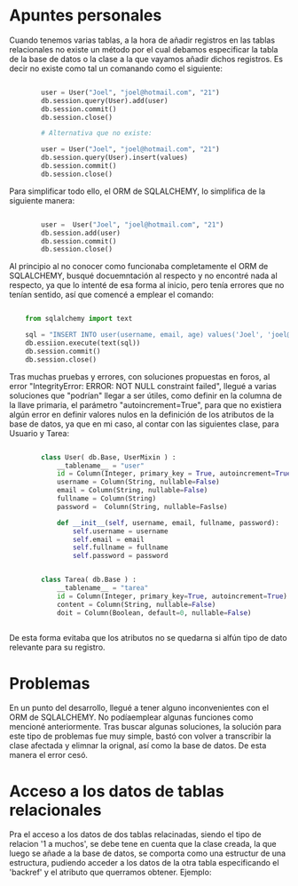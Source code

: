 # Apuntes personales

Cuando tenemos varias tablas, a la hora de añadir registros en las tablas relacionales no existe un método por el cual debamos especificar la tabla de la base de datos o la clase a la que vayamos añadir dichos registros. Es decir no existe como tal un comanando como el siguiente:

```python

		user = User("Joel", "joel@hotmail.com", "21")
		db.session.query(User).add(user)
		db.session.commit()
		db.session.close()

		# Alternativa que no existe:

		user = User("Joel", "joel@hotmail.com", "21")
		db.session.query(User).insert(values)
		db.session.commit()
		db.session.close()


```

Para simplificar todo ello, el ORM de SQLALCHEMY, lo simplifica de la siguiente manera:

```python

		user =  User("Joel", "joel@hotmail.com", "21")
		db.session.add(user)
		db.session.commit()
		db.session.close()

```

Al principio al no conocer como funcionaba completamente el ORM de SQLALCHEMY, busqué docuemntación al respecto y no encontré nada al respecto, ya que lo intenté de esa forma al inicio, pero tenía errores que no tenían sentido, así que comencé a emplear el comando:

```python

	from sqlalchemy import text

	sql = "INSERT INTO user(username, email, age) values('Joel', 'joel@hotmail.com', '21')"
	db.essiion.execute(text(sql))
	db.session.commit()
	db.session.close()


```

Tras muchas pruebas y errores, con soluciones propuestas en foros, al error "IntegrityError: ERROR: NOT NULL constraint failed", llegué a varias soluciones que "podrían" llegar a ser útiles, como definir en la columna de la llave primaria, el parámetro "autoincrement=True", para que no existiera algún error en definir valores nulos en la definición de los atributos de la base de datos, ya que en mi caso, al contar con las siguientes clase, para Usuario y Tarea:

```python

		class User( db.Base, UserMixin ) :
			__tablename__ = "user"
			id = Column(Integer, primary_key = True, autoincrement=True)
			username = Column(String, nullable=False)
			email = Column(String, nullable=False)
			fullname = Column(String)
			password =  Column(String, nullable=Faslse)

			def __init__(self, username, email, fullname, password):
				self.username = username
				self.email = email
				self.fullname = fullname
				self.password = password


		class Tarea( db.Base ) :
			__tablename__ = "tarea"
			id = Column(Integer, primary_key=True, autoincrement=True)
			content = Column(String, nullable=False)
			doit = Column(Boolean, default=0, nullable=False)
		

```

De esta forma evitaba que los atributos no se quedarna si alfún tipo de dato relevante para su registro.


# Problemas

En un punto del desarrollo, llegué a tener alguno inconvenientes con el ORM de SQLALCHEMY. No podíaemplear algunas funciones como mencioné anteriormente. Tras buscar algunas soluciones, la solución para este tipo de problemas fue muy simple, bastó con volver a transcribir la clase afectada y elimnar la orignal, así como la base de datos. De esta manera el error cesó. 


# Acceso a los datos de tablas relacionales

Pra el acceso a los datos de dos tablas relacinadas, siendo el tipo de relacion '1 a muchos', se debe tene en cuenta que la clase creada, la que luego se añade a la base de datos, se comporta como una estructur de una estructura, pudiendo acceder a los datos de la otra tabla especificando el 'backref' y el atributo que querramos obtener. Ejemplo:

```python


		


```


